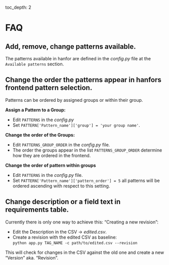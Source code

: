 toc_depth: 2

# FAQ
## Add, remove, change patterns available.
The patterns available in hanfor are defined in the _config.py_ file at the `Available patterns` section.

## Change the order the patterns appear in hanfors frontend pattern selection.
Patterns can be ordered by assigned groups or within their group.

**Assign a Pattern to a Group:**

* Edit `PATTERNS` in the _config.py_
* Set `PATTERN['Pattern_name']['group'] = 'your group name'`.

**Change the order of the Groups:**

* Edit `PATTERNS_GROUP_ORDER` in the _config.py_ file.
* The order the groups appear in the list `PATTERNS_GROUP_ORDER` determine how they are ordered in the frontend.

**Change the order of pattern within groups**

* Edit `PATTERNS` in the _config.py_ file.
* Set `PATTERN['Pattern_name']['pattern_order'] = 5` all patterns will be ordered ascending with respect to this
 setting.

## Change description or a field text in requirements table.
Currently there is only one way to achieve this: “Creating a new revision”:

* Edit the Description in the CSV -> _edited.csv_.
* Create a revision with the edited CSV as baseline:<br>
  `python app.py TAG_NAME -c path/to/edited.csv --revision`

This will check for changes in the CSV against the old one and create a new “Version” aka. “Revision”.
